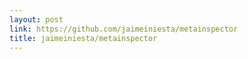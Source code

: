 ```yaml
---
layout: post
link: https://github.com/jaimeiniesta/metainspector
title: jaimeiniesta/metainspector
---
```

